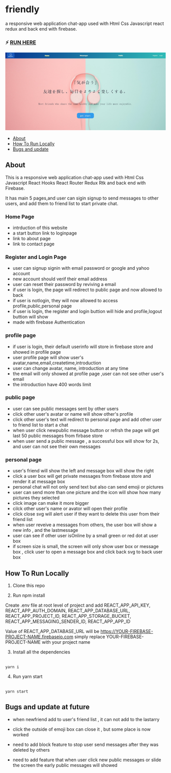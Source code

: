 # friendly

a responsive web application chat-app used with Html Css Javascript react redux and back end with firebase.

### :zap: [RUN HERE](https://chatapp-react-firebase-8b8ad.web.app/)

![screenshot](/chat-app-firebase/public/screenshot.png)

- [About](#about)
- [How To Run Locally](#how-to-run-locally)
- [Bugs and update](#Bugs-and-update)

## About

This is a responsive web application chat-app used with Html Css Javascript React Hooks React Router Redux Rtk and back end with Firebase.

It has main 5 pages,and user can sigin signup to send messages to other users, and add them to friend list to start private chat.

### Home Page

- intrduction of this website
- a start button link to loginpage
- link to about page
- link to contact page

### Register and Login Page

- user can signup signin with email password or google and yahoo account
- new account should verif their email address
- user can reset their password by reviving a email
- if user is login, the page will redirect to public page and now allowed to back
- if user is notlogin, they will now allowed to access profile,public,personal page
- if user is login, the register and login buttion will hide and profile,logout buttion will show
- made with firebase Authentication

### profile page

- if user is login, their default userinfo will store in firebase store and showed in profile page
- user profile page will show user's avatar,name,email,createtime,introduction
- user can change avatar, name, introduction at any time
- the email will only showed at profile page ,user can not see other user's email
- the introduction have 400 words limit

### public page

- user can see public messages sent by other users
- click other user's avatar or name will show other's profile
- click other user's text will redirect to personal page and add other user to friend list to start a chat
- when user click newpublic message button or refrsh the page will get last 50 public messages from firbase store
- when user send a public message , a successful box will show for 2s, and user can not see their own messages

### personal page

- user's friend will show the left and message box will show the right
- click a user box will get private messages from firebase store and render it at message box
- personal chat will not only send text but also can send emoji or pictures
- user can send more than one picture and the icon will show how many pictures they selected
- click image can make it more bigger
- cilck other user's name or avator will open their profile
- click close svg will alert user if they want to delete this user from their friend list
- when user reveive a messages from others, the user box will show a new info , and the lastmessage
- user can see if other user isOnline by a small green or red dot at user box
- if screen size is small, the screen will only show user box or message box , click user to open a message box and click back svg to back user box

## How To Run Locally

1. Clone this repo

2. Run npm install

Create .env file at root level of project and add REACT_APP_API_KEY, REACT_APP_AUTH_DOMAIN, REACT_APP_DATABASE_URL, REACT_APP_PROJECT_ID, REACT_APP_STORAGE_BUCKET, REACT_APP_MESSAGING_SENDER_ID, REACT_APP_APP_ID

Value of REACT_APP_DATABASE_URL will be https://YOUR-FIREBASE-PROJECT-NAME.firebaseio.com simply replace YOUR-FIREBASE-PROJECT-NAME with your project name

3. Install all the dependencies

```

yarn i

```

4. Run yarn start

```

yarn start

```

## Bugs and update at future

- when newfriend add to user's friend list , it can not add to the lastarry

- click the outside of emoji box can close it , but some place is now worked

- need to add block feature to stop user send messages after they was deleted by others

- need to add feature that when user click new public messages or slide the screen the early public messages will showed
